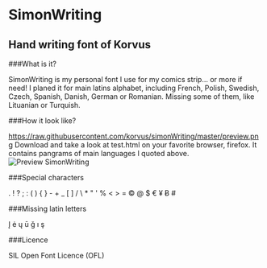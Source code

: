 SimonWriting
============

Hand writing font of Korvus
---------------------------

###What is it?

SimonWriting is my personal font I use for my comics strip... or more if need!
I planed it for main latins alphabet, including French, Polish, Swedish, Czech, Spanish, Danish, German or Romanian.
Missing some of them, like Lituanian or Turquish.

###How it look like?

https://raw.githubusercontent.com/korvus/simonWriting/master/preview.png
Download and take a look at test.html on your favorite browser, firefox. It contains pangrams of main languages I quoted above.
![Preview SimonWriting](https://raw.github.com/korvus/simonWriting/master/preview.png)

###Special characters

. ! ? ; : ( ) { } - + _ [ ] / \ * " ' % < > = © @ $ € ¥ Ƀ #

###Missing latin letters

Į ė ų ū ğ ı ş

###Licence

SIL Open Font Licence (OFL)
